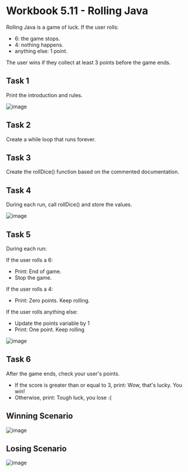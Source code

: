 # Workbook 5.11 - Rolling Java
Rolling Java is a game of luck. If the user rolls:
- 6: the game stops.
- 4: nothing happens.
- anything else: 1 point.

The user wins if they collect at least 3 points before the game ends.

## Task 1
Print the introduction and rules.

![image](https://firebasestorage.googleapis.com/v0/b/learnthepart-75aed.appspot.com/o/images%2F42f9e882-070a-44f9-bd39-4654a8a95d47?alt=media&token=0e1323bb-237f-42d5-b51c-f9d402253549)

## Task 2
Create a while loop that runs forever.

## Task 3
Create the rollDice() function based on the commented documentation.

## Task 4
During each run, call rollDice() and store the values. 

![image](https://firebasestorage.googleapis.com/v0/b/learnthepart-75aed.appspot.com/o/images%2Fda2d821f-3e00-41f8-b6f2-7ef4f804a88a?alt=media&token=8ef6c1fd-d325-4cfb-93ee-9953aa2d8e84)

## Task 5
During each run:

If the user rolls a 6:
- Print: End of game.
- Stop the game.

If the user rolls a 4:
- Print: Zero points. Keep rolling.

If the user rolls anything else:
- Update the points variable by 1
- Print: One point. Keep rolling

![image](https://firebasestorage.googleapis.com/v0/b/learnthepart-75aed.appspot.com/o/images%2F2dac03b7-ff67-4738-82d0-296d4f4905aa?alt=media&token=db4cda64-8f17-439e-b481-67c67ffb716b)

## Task 6
After the game ends, check your user's points.
- If the score is greater than or equal to 3, print: Wow, that's lucky. You win!
- Otherwise, print: Tough luck, you lose :(

## Winning Scenario

![image](https://firebasestorage.googleapis.com/v0/b/learnthepart-75aed.appspot.com/o/images%2Fe9d90fd7-fda0-4db2-bd6b-73dbd47dc93d?alt=media&token=3a06d786-812d-4508-a393-4f81391ce7aa)

## Losing Scenario

![image](https://firebasestorage.googleapis.com/v0/b/learnthepart-75aed.appspot.com/o/images%2Fb70e60ca-3bb9-401f-b967-8d3667a4bfc5?alt=media&token=d8250c00-4eac-4514-96e8-4853a1cf101f)
